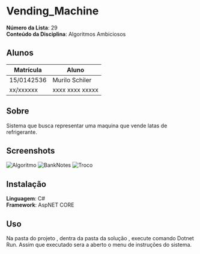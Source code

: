 # Vending_Machine

**Número da Lista**: 29<br>
**Conteúdo da Disciplina**: Algoritmos Ambiciosos<br>

## Alunos
|Matrícula | Aluno |
| -- | -- |
| 15/0142536  |  Murilo Schiler |
| xx/xxxxxx  |  xxxx xxxx xxxxx |

## Sobre 
Sistema que busca representar uma maquina que vende latas de refrigerante.

## Screenshots
![Algoritmo](https://user-images.githubusercontent.com/54318472/157132291-2467c80c-e22a-43d0-ad26-522ddd3d1215.jpg)
![BankNotes](https://user-images.githubusercontent.com/54318472/157132377-0ca70feb-d8cc-4ff2-97de-f8ac094e3b79.jpg)
![Troco](https://user-images.githubusercontent.com/54318472/157132381-5717a473-e53a-44f4-800d-7b4d29ba8a2c.jpg)


## Instalação 
**Linguagem**: C#<br>
**Framework**: AspNET CORE <br>

## Uso 
Na pasta do projeto , dentra da pasta da solução , execute  comando Dotnet Run. Assim que executado sera a aberto o menu de instruções do sistema.





